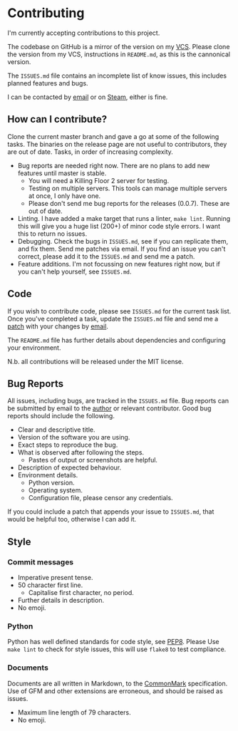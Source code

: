 Contributing
============

I'm currently accepting contributions to this project. 

The codebase on GitHub is a mirror of the version on my 
[VCS](https://git.th3-z.xyz/kf2-magicked-admin). Please clone the version from
my VCS, instructions in `README.md`, as this is the cannonical version.

The `ISSUES.md` file contains an incomplete list of know issues, this includes
planned features and bugs.

I can be contacted by [email](mailto:the_z@znel.org) or on
[Steam](https://steamcommunity.com/id/th3-z), either is fine.

How can I contribute?
---------------------

Clone the current master branch and gave a go at some of the following tasks.
The binaries on the release page are not useful to contributors, they are out
of date. Tasks, in order of increasing complexity.

- Bug reports are needed right now. There are no plans to add new features 
until master is stable. 
    * You will need a Killing Floor 2 server for testing.
    * Testing on multiple servers. This tools can manage multiple servers at
    once, I only have one.
    * Please don't send me bug reports for the releases (0.0.7). These are out
    of date.
- Linting. I have added a make target that runs a linter, `make lint`. Running 
this will give you a huge list (200+) of minor code style errors. I want this 
to return no issues.
- Debugging. Check the bugs in `ISSUES.md`, see if you can replicate them, and
fix them. Send me patches via email. If you find an issue you can't correct, 
please add it to the `ISSUES.md` and send me a patch.
- Feature additions. I'm not focussing on new features right now, but if you 
can't help yourself, see `ISSUES.md`.

Code
----

If you wish to contribute code, please see `ISSUES.md` for the current task
list. Once you've completed a task, update the `ISSUES.md` file and send me a
[patch](https://git-scm.com/docs/git-format-patch) with your changes by 
[email](mailto:the\_z@znel.org).

The `README.md` file has further details about dependencies and configuring
your environment.

N.b. all contributions will be released under the MIT license.

Bug Reports
-----------

All issues, including bugs, are tracked in the `ISSUES.md` file. Bug reports
can be submitted by email to the [author](mailto:the\_z@znel.org) or relevant 
contributor. Good bug reports should include the following.

* Clear and descriptive title.
* Version of the software you are using.
* Exact steps to reproduce the bug.
* What is observed after following the steps.
    - Pastes of output or screenshots are helpful.
* Description of expected behaviour.
* Environment details.
    - Python version.
    - Operating system.
    - Configuration file, please censor any credentials.

If you could include a patch that appends your issue to `ISSUES.md`, that would
be helpful too, otherwise I can add it.

Style
-----

### Commit messages
* Imperative present tense.
* 50 character first line.
    - Capitalise first character, no period.
* Further details in description.
* No emoji.

### Python
Python has well defined standards for code style, 
see [PEP8](https://www.python.org/dev/peps/pep-0008/). Please Use `make lint` 
to check for style issues, this will use `flake8` to test compliance.

### Documents
Documents are all written in Markdown, to the 
[CommonMark](https://spec.commonmark.org/current/) specification. Use of GFM
and other extensions are erroneous, and should be raised as issues.

* Maximum line length of 79 characters.
* No emoji.

